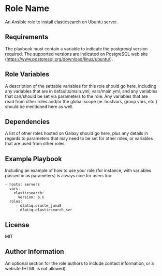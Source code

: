 Role Name
=========

An Ansible role to install elasticsearch on Ubuntu server.

Requirements
------------

The playbook must contain a variable to indicate the postgresql version required. The supported versions are indicated on PostgreSQL web site (https://www.postgresql.org/download/linux/ubuntu/).

Role Variables
--------------

A description of the settable variables for this role should go here, including any variables that are in defaults/main.yml, vars/main.yml, and any variables that can/should be set via parameters to the role. Any variables that are read from other roles and/or the global scope (ie. hostvars, group vars, etc.) should be mentioned here as well.

Dependencies
------------

A list of other roles hosted on Galaxy should go here, plus any details in regards to parameters that may need to be set for other roles, or variables that are used from other roles.

Example Playbook
----------------

Including an example of how to use your role (for instance, with variables passed in as parameters) is always nice for users too:

    - hosts: servers
      vars:
        elasticsearch:
          version: 6.x
      roles:
         - d3atiq.oracle_java8
         - d3atiq.elasticsearch_svr

License
-------

MIT

Author Information
------------------

An optional section for the role authors to include contact information, or a website (HTML is not allowed).
